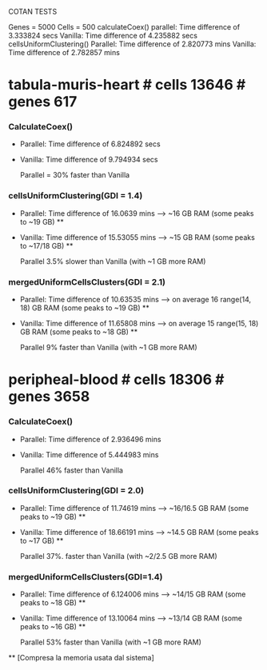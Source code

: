 COTAN TESTS

Genes = 5000 Cells = 500 calculateCoex() parallel: Time difference of 3.333824 secs Vanilla: Time difference of 4.235882 secs cellsUniformClustering() Parallel: Time difference of 2.820773 mins Vanilla: Time difference of 2.782857 mins

# tabula-muris-heart \# cells 13646 \# genes 617

### CalculateCoex()

-   Parallel: Time difference of 6.824892 secs

-   Vanilla: Time difference of 9.794934 secs

    Parallel = 30% faster than Vanilla

### cellsUniformClustering(GDI = 1.4)

-   Parallel: Time difference of 16.0639 mins --\> \~16 GB RAM (some peaks to \~19 GB) \*\*

-   Vanilla: Time difference of 15.53055 mins --\> \~15 GB RAM (some peaks to \~17/18 GB) \*\*

    Parallel 3.5% slower than Vanilla (with \~1 GB more RAM)

### mergedUniformCellsClusters(GDI = 2.1)

-   Parallel: Time difference of 10.63535 mins --\> on average 16 range(14, 18) GB RAM (some peaks to \~19 GB) \*\*

-   Vanilla: Time difference of 11.65808 mins --\> on average 15 range(15, 18) GB RAM (some peaks to \~18 GB) \*\*

    Parallel 9% faster than Vanilla (with \~1 GB more RAM)

# peripheal-blood \# cells 18306 \# genes 3658

### CalculateCoex()

-   Parallel: Time difference of 2.936496 mins

-   Vanilla: Time difference of 5.444983 mins

    Parallel 46% faster than Vanilla

### cellsUniformClustering(GDI = 2.0)

-   Parallel: Time difference of 11.74619 mins --\> \~16/16.5 GB RAM (some peaks to \~19 GB) \*\*

-   Vanilla: Time difference of 18.66191 mins --\> \~14.5 GB RAM (some peaks to \~17 GB) \*\*

    Parallel 37%. faster than Vanilla (with \~2/2.5 GB more RAM)

### mergedUniformCellsClusters(GDI=1.4)

-   Parallel: Time difference of 6.124006 mins --\> ~14/15 GB RAM (some peaks to \~18 GB) \*\*
-   Vanilla: Time difference of 13.10064 mins --\> ~13/14 GB RAM (some peaks to \~16 GB) \*\*
    
    Parallel 53% faster than Vanilla (with \~1 GB more RAM)

\*\* \[Compresa la memoria usata dal sistema\]